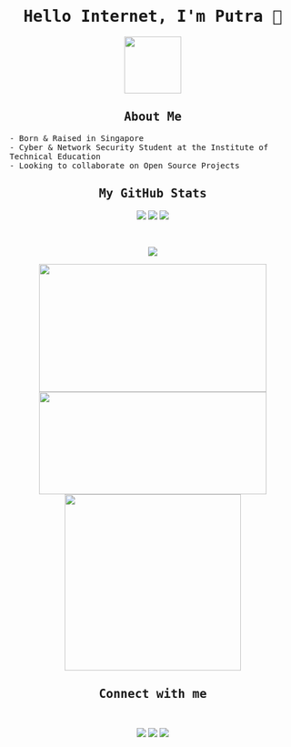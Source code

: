 <h1 align="center"><samp>Hello Internet, I'm Putra 👋</samp></h1>

<p align="center">
<img src="https://www.adobe.com/content/dam/cc/us/en/creativecloud/design/discover/pixel-art/desktop/pixelart_P4a_438x450.gif" width="100px" height="100px">
</p>

<h2 align="center"><samp>About Me</samp></h2>
<samp>
- Born & Raised in Singapore <br>
- Cyber & Network Security Student at the Institute of Technical Education <br>
- Looking to collaborate on Open Source Projects <br>
</samp>

<h2 align="center"><samp>My GitHub Stats</samp></h2>

<p align="center">
<a href="https://aliffputra.github.io/"><img src="https://img.shields.io/website?down_color=darkred&down_message=down&style=for-the-badge&up_color=darkgreen&up_message=up&url=https%3A%2F%2Faliffputra.github.io%2F"></a> <a href="https://aliffputra.github.io/"><img src="https://img.shields.io/github/watchers/AliffPutra/AliffPutra?color=darkgreen&style=for-the-badge"></a> <a href="https://aliffputra.github.io/"><img src="https://shields-io-visitor-counter.herokuapp.com/badge?page=AliffPutra&label=Visitor_Count&color=darkgreen&style=for-the-badge"></a></p>
<br>
<p align="center">
<img src="https://activity-graph.herokuapp.com/graph?username=AliffPutra&theme=dracula&custom_title=Putra's%20Contribution%20Graph&bg_color=DDDDDD00&color=FFFFFF&line=DD2727&point=00000000&area=true&area_color=7D7D7D&hide_border=true"></img></p>
<p align="center">
<img width="400px" img height="225px" src="https://github-readme-stats.vercel.app/api?username=AliffPutra&count_private=true&hide_border=true&hide=stars,contribs&theme=dracula&bg_color=00000000&icon_color=DD2727&title_color=FFFFFF&color=878787&show_icons=true"></img><img width="400px" img height="180px" src="http://github-readme-streak-stats.herokuapp.com?user=AliffPutra&theme=dark&hide_border=true&date_format=j%20M%5B%20Y%5D&fire=DD2727&ring=DD2727&currStreakLabel=FFFFFF&background=DDDDDD00"></img><img width="310px" src="https://github-readme-stats.vercel.app/api/top-langs/?username=AliffPutra&count_private=true&hide_border=true&theme=dracula&layout=compact&bg_color=00000000&title_color=FFFFFF&langs_count=8"></img></p>


<h2 align="center"><samp>Connect with me</samp></h2>
<br>
<p align="center">
<a href="https://www.linkedin.com/in/aliffputra/"><img src="https://img.shields.io/badge/LinkedIn-0077B5?style=for-the-badge&logo=linkedin&logoColor=white"></a>
<a href="https://open.spotify.com/user/8hevpfzwv2y596em6qygwqkn4?si=7d05a149ed434cb6"><img src="https://img.shields.io/badge/Spotify-1ED760?&style=for-the-badge&logo=spotify&logoColor=white"></a>
<a href="https://steamcommunity.com/profiles/76561198811695925/"><img src="https://img.shields.io/badge/Steam-000000?style=for-the-badge&logo=steam&logoColor=white"></a></p>

